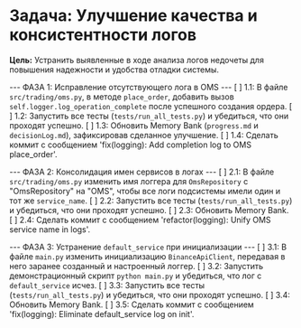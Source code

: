 # Задача: Улучшение качества и консистентности логов

**Цель:** Устранить выявленные в ходе анализа логов недочеты для повышения надежности и удобства отладки системы.

--- ФАЗА 1: Исправление отсутствующего лога в OMS ---
[ ] 1.1: В файле `src/trading/oms.py`, в методе `place_order`, добавить вызов `self.logger.log_operation_complete` после успешного создания ордера.
[ ] 1.2: Запустить все тесты (`tests/run_all_tests.py`) и убедиться, что они проходят успешно.
[ ] 1.3: Обновить Memory Bank (`progress.md` и `decisionLog.md`), зафиксировав сделанное улучшение.
[ ] 1.4: Сделать коммит с сообщением 'fix(logging): Add completion log to OMS place_order'.

--- ФАЗА 2: Консолидация имен сервисов в логах ---
[ ] 2.1: В файле `src/trading/oms.py` изменить имя логгера для `OmsRepository` с "OmsRepository" на "OMS", чтобы все логи подсистемы имели один и тот же `service_name`.
[ ] 2.2: Запустить все тесты (`tests/run_all_tests.py`) и убедиться, что они проходят успешно.
[ ] 2.3: Обновить Memory Bank.
[ ] 2.4: Сделать коммит с сообщением 'refactor(logging): Unify OMS service name in logs'.

--- ФАЗА 3: Устранение `default_service` при инициализации ---
[ ] 3.1: В файле `main.py` изменить инициализацию `BinanceApiClient`, передавая в него заранее созданный и настроенный логгер.
[ ] 3.2: Запустить демонстрационный скрипт `python main.py` и убедиться, что лог с `default_service` исчез.
[ ] 3.3: Запустить все тесты (`tests/run_all_tests.py`) и убедиться, что они проходят успешно.
[ ] 3.4: Обновить Memory Bank.
[ ] 3.5: Сделать коммит с сообщением 'fix(logging): Eliminate default_service log on init'.